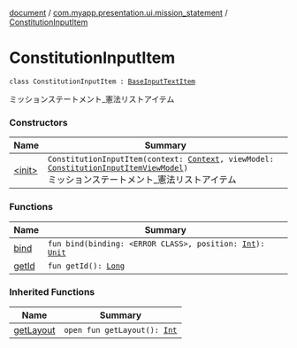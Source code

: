 [document](../../index.md) / [com.myapp.presentation.ui.mission_statement](../index.md) / [ConstitutionInputItem](./index.md)

# ConstitutionInputItem

`class ConstitutionInputItem : `[`BaseInputTextItem`](../../com.myapp.presentation.utils/-base-input-text-item/index.md)

ミッションステートメント_憲法リストアイテム

### Constructors

| Name | Summary |
|---|---|
| [&lt;init&gt;](-init-.md) | `ConstitutionInputItem(context: `[`Context`](https://developer.android.com/reference/android/content/Context.html)`, viewModel: `[`ConstitutionInputItemViewModel`](../-constitution-input-item-view-model/index.md)`)`<br>ミッションステートメント_憲法リストアイテム |

### Functions

| Name | Summary |
|---|---|
| [bind](bind.md) | `fun bind(binding: <ERROR CLASS>, position: `[`Int`](https://kotlinlang.org/api/latest/jvm/stdlib/kotlin/-int/index.html)`): `[`Unit`](https://kotlinlang.org/api/latest/jvm/stdlib/kotlin/-unit/index.html) |
| [getId](get-id.md) | `fun getId(): `[`Long`](https://kotlinlang.org/api/latest/jvm/stdlib/kotlin/-long/index.html) |

### Inherited Functions

| Name | Summary |
|---|---|
| [getLayout](../../com.myapp.presentation.utils/-base-input-text-item/get-layout.md) | `open fun getLayout(): `[`Int`](https://kotlinlang.org/api/latest/jvm/stdlib/kotlin/-int/index.html) |

